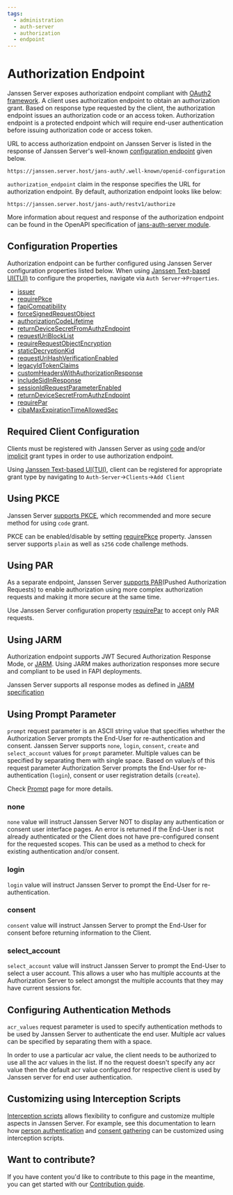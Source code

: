 ```yaml
---
tags:
  - administration
  - auth-server
  - authorization
  - endpoint
---
```

# Authorization Endpoint


Janssen Server exposes authorization endpoint compliant with [OAuth2 framework](https://www.rfc-editor.org/rfc/rfc6749#section-3.1).
A client uses authorization endpoint to obtain an authorization grant. Based on response type requested by the client, 
the authorization endpoint issues an authorization code or an access token. Authorization endpoint is a protected endpoint
which will require end-user authentication before issuing authorization code or access token.

URL to access authorization endpoint on Janssen Server is listed in the response of Janssen Server's well-known
[configuration endpoint](./configuration.md) given below.

```text
https://janssen.server.host/jans-auth/.well-known/openid-configuration
```

`authorization_endpoint` claim in the response specifies the URL for authorization endpoint. By default, authorization 
endpoint looks like below:

```
https://janssen.server.host/jans-auth/restv1/authorize
```

More information about request and response of the authorization endpoint can be found in the OpenAPI specification 
of [jans-auth-server module](https://gluu.org/swagger-ui/?url=https://raw.githubusercontent.com/JanssenProject/jans/vreplace-janssen-version/jans-auth-server/docs/swagger.yaml#/Authorization).


## Configuration Properties

Authorization endpoint can be further configured using Janssen Server configuration properties listed below. When using
[Janssen Text-based UI(TUI)](../../config-guide/config-tools/jans-tui/README.md) to configure the properties,
navigate via `Auth Server`->`Properties`.

- [issuer](../../reference/json/properties/janssenauthserver-properties.md#issuer)
- [requirePkce](../../reference/json/properties/janssenauthserver-properties.md#requirepkce)
- [fapiCompatibility](../../reference/json/properties/janssenauthserver-properties.md#fapicompatibility)
- [forceSignedRequestObject](../../reference/json/properties/janssenauthserver-properties.md#forcesignedrequestobject)
- [authorizationCodeLifetime](../../reference/json/properties/janssenauthserver-properties.md#authorizationcodelifetime)
- [returnDeviceSecretFromAuthzEndpoint](../../reference/json/properties/janssenauthserver-properties.md#returndevicesecretfromauthzendpoint)
- [requestUriBlockList](../../reference/json/properties/janssenauthserver-properties.md#requesturiblocklist)
- [requireRequestObjectEncryption](../../reference/json/properties/janssenauthserver-properties.md#requirerequestobjectencryption)
- [staticDecryptionKid](../../reference/json/properties/janssenauthserver-properties.md#staticdecryptionkid)
- [requestUriHashVerificationEnabled](../../reference/json/properties/janssenauthserver-properties.md#requesturihashverificationenabled)
- [legacyIdTokenClaims](../../reference/json/properties/janssenauthserver-properties.md#legacyidtokenclaims)
- [customHeadersWithAuthorizationResponse](../../reference/json/properties/janssenauthserver-properties.md#customheaderswithauthorizationresponse)
- [includeSidInResponse](../../reference/json/properties/janssenauthserver-properties.md#includesidinresponse)
- [sessionIdRequestParameterEnabled](../../reference/json/properties/janssenauthserver-properties.md#sessionidrequestparameterenabled)
- [returnDeviceSecretFromAuthzEndpoint](../../reference/json/properties/janssenauthserver-properties.md#returndevicesecretfromauthzendpoint)
- [requirePar](../../reference/json/properties/janssenauthserver-properties.md#requirepar)
- [cibaMaxExpirationTimeAllowedSec](../../reference/json/properties/janssenauthserver-properties.md#cibamaxexpirationtimeallowedsec)

## Required Client Configuration

Clients must be registered with Janssen Server as using [code](https://www.rfc-editor.org/rfc/rfc6749#section-4.1) 
and/or [implicit](https://www.rfc-editor.org/rfc/rfc6749#section-4.2) grant types in order to use authorization endpoint.

Using [Janssen Text-based UI(TUI)](../../config-guide/config-tools/jans-tui/README.md), client can be registered for appropriate grant type by
navigating to `Auth-Server`->`Clients`->`Add Client`

## Using PKCE

Janssen Server [supports PKCE](../oauth-features/pkce.md), which recommended and more secure method for using `code`
grant. 

PKCE can be enabled/disable by setting [requirePkce](../../reference/json/properties/janssenauthserver-properties.md#requirepkce)
property. Janssen server supports `plain` as well as `s256` code challenge methods. 

## Using PAR

As a separate endpoint, Janssen Server [supports PAR](../oauth-features/par.md)(Pushed Authorization Requests) to enable authorization using 
more complex authorization requests and making it more secure at the same time. 

Use Janssen Server configuration property [requirePar](../../reference/json/properties/janssenauthserver-properties.md#requirepar)
to accept only PAR requests. 

## Using JARM

Authorization endpoint supports JWT Secured Authorization Response Mode, or [JARM](../openid-features/jarm.md). Using 
JARM makes authorization responses more secure and compliant to be used in FAPI deployments. 

Janssen Server supports all response modes as defined in [JARM specification](https://openid.net//specs/openid-financial-api-jarm.html#response-encoding) 

## Using Prompt Parameter

`prompt` request parameter is an ASCII string value that specifies whether the Authorization Server prompts the End-User
for re-authentication and consent. Janssen Server supports `none`, `login`, `consent`, `create` and `select_account` values for
`prompt` parameter. Multiple values can be specified by separating them with single space. Based on value/s of this 
request parameter Authorization Server prompts the End-User for re-authentication (`login`), consent or user registration details (`create`).

Check [Prompt](../openid-features/prompt-parameter.md) page for more details.

### none

`none` value will instruct Janssen Server NOT to display any authentication or consent user interface pages. 
An error is returned if the End-User is not already authenticated or the Client does not have pre-configured consent for
the requested scopes. This can be used as a method to check for existing authentication and/or consent.

### login

`login` value will instruct Janssen Server to prompt the End-User for re-authentication.

### consent

`consent` value will instruct Janssen Server to prompt the End-User for consent before returning information to the 
Client.

### select_account

`select_account` value will instruct Janssen Server to prompt the End-User to select a user account. This allows a user
who has multiple accounts at the Authorization Server to select amongst the multiple accounts that they may have current
sessions for.

## Configuring Authentication Methods

`acr_values` request parameter is used to specify authentication methods to be used by Janssen Server to authenticate
the end user. Multiple acr values can be specified by separating them with a space.

In order to use a particular acr value, the client needs to be authorized to use all the acr values in the list. If no
the request doesn't specify any acr value then the default acr value configured for respective client is used by Janssen
server for end user authentication.

## Customizing using Interception Scripts

[Interception scripts](../../../janssen-server/developer/scripts/README.md) allows
flexibility to configure and customize multiple aspects in Janssen Server. For example, see this documentation to learn
how [person authentication](../../../script-catalog/person_authentication/person-authentication.md)
and [consent gathering](../../../script-catalog/consent_gathering/consent-gathering.md) can be
customized using interception scripts.

## Want to contribute?

If you have content you'd like to contribute to this page in the meantime, you can get started with our [Contribution guide](https://docs.jans.io/head/CONTRIBUTING/).